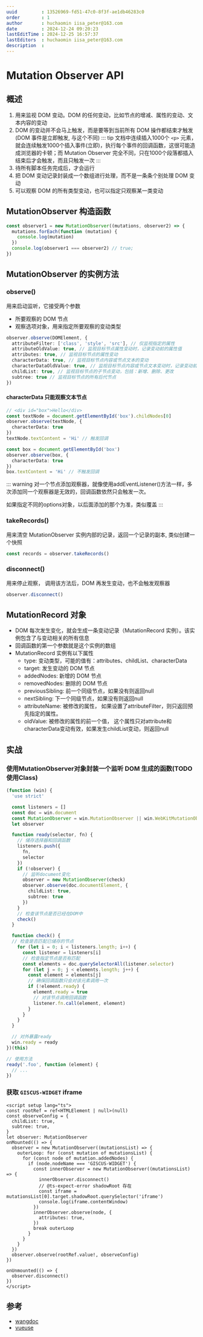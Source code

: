```yaml
---
uuid         : 13526969-fd51-47c0-8f3f-ae1db46283c0
order        : 1
author       : huchaomin iisa_peter@163.com
date         : 2024-12-24 09:20:23
lastEditTime : 2024-12-25 16:57:37
lastEditors  : huchaomin iisa_peter@163.com
description  :
---
```


# Mutation Observer API

## 概述

1. 用来监视 DOM 变动。DOM 的任何变动，比如节点的增减、属性的变动、文本内容的变动
2. DOM 的变动并不会马上触发，而是要等到当前所有 DOM 操作都结束才触发(DOM 事件是立即触发, 与这个不同)
    ::: tip
    文档中连续插入1000个 `<p>` 元素，就会连续触发1000个插入事件(立即)，执行每个事件的回调函数，这很可能造成浏览器的卡顿；而 Mutation Observer 完全不同，只在1000个段落都插入结束后才会触发，而且只触发一次
    :::
3. 待所有脚本任务完成后，才会运行
4. 把 DOM 变动记录封装成一个数组进行处理，而不是一条条个别处理 DOM 变动
5. 可以观察 DOM 的所有类型变动，也可以指定只观察某一类变动

## MutationObserver 构造函数

```ts
const observer1 = new MutationObserver((mutations, observer2) => {
  mutations.forEach(function (mutation) {
    console.log(mutation)
  })
  console.log(observer1 === observer2) // true;
})
```

## MutationObserver 的实例方法

### observe()

用来启动监听，它接受两个参数

- 所要观察的 DOM 节点
- 观察选项对象，用来指定所要观察的变动类型

```ts
observer.observe(DOMElement, {
  attributeFilter: ['class', 'style', 'src'], // 仅监视指定的属性
  attributeOldValue: true, // 监视目标节点属性变动时，记录变动前的属性值
  attributes: true, // 监视目标节点的属性变动
  characterData: true, // 监视目标节点内容或节点文本的变动
  characterDataOldValue: true, // 监视目标节点内容或节点文本变动时，记录变动前的值
  childList: true, // 监视目标节点的子节点变动，包括：新增、删除、更改
  subtree: true // 监视目标节点的所有后代节点
})
```

#### characterData 只能观察文本节点

```ts
// <div id="box">Hello</div>
const textNode = document.getElementById('box').childNodes[0]
observer.observe(textNode, {
  characterData: true
})
textNode.textContent = 'Hi' // 触发回调

const box = document.getElementById('box')
observer.observe(box, {
  characterData: true
})
box.textContent = 'Hi' // 不触发回调
```

::: warning
对一个节点添加观察器，就像使用addEventListener()方法一样，多次添加同一个观察器是无效的，回调函数依然只会触发一次。

如果指定不同的options对象，以后面添加的那个为准，类似覆盖
:::

### takeRecords()

用来清空 MutationObserver 实例内部的记录，返回一个记录的副本, 类似创建一个快照

```ts
const records = observer.takeRecords()
```

### disconnect()

用来停止观察， 调用该方法后，DOM 再发生变动，也不会触发观察器

```ts
observer.disconnect()
```

## MutationRecord 对象

- DOM 每次发生变化，就会生成一条变动记录（MutationRecord 实例）。该实例包含了与变动相关的所有信息
- 回调函数的第一个参数就是这个实例的数组
- MutationRecord 实例有以下属性
  - type: 变动类型，可能的值有：attributes、childList、characterData
  - target: 发生变动的 DOM 节点
  - addedNodes: 新增的 DOM 节点
  - removedNodes: 删除的 DOM 节点
  - previousSibling: 前一个同级节点，如果没有则返回null
  - nextSibling: 下一个同级节点，如果没有则返回null
  - attributeName: 被修改的属性， 如果设置了attributeFilter，则只返回预先指定的属性。
  - oldValue: 被修改的属性的前一个值， 这个属性只对attribute和characterData变动有效，如果发生childList变动，则返回null

## 实战

### 使用MutationObserver对象封装一个监听 DOM 生成的函数(TODO 使用Class)

```ts
(function (win) {
  'use strict'

  const listeners = []
  const doc = win.document
  const MutationObserver = win.MutationObserver || win.WebKitMutationObserver
  let observer

  function ready(selector, fn) {
    // 储存选择器和回调函数
    listeners.push({
      fn,
      selector
    })
    if (!observer) {
      // 监听document变化
      observer = new MutationObserver(check)
      observer.observe(doc.documentElement, {
        childList: true,
        subtree: true
      })
    }
    // 检查该节点是否已经在DOM中
    check()
  }

  function check() {
  // 检查是否匹配已储存的节点
    for (let i = 0; i < listeners.length; i++) {
      const listener = listeners[i]
      // 检查指定节点是否有匹配
      const elements = doc.querySelectorAll(listener.selector)
      for (let j = 0; j < elements.length; j++) {
        const element = elements[j]
        // 确保回调函数只会对该元素调用一次
        if (!element.ready) {
          element.ready = true
          // 对该节点调用回调函数
          listener.fn.call(element, element)
        }
      }
    }
  }

  // 对外暴露ready
  win.ready = ready
})(this)

// 使用方法
ready('.foo', function (element) {
  // ...
})
```

### 获取 `GISCUS-WIDGET` iframe

```vue
<script setup lang="ts">
const rootRef = ref<HTMLElement | null>(null)
const observeConfig = {
  childList: true,
  subtree: true,
}
let observer: MutationObserver
onMounted(() => {
  observer = new MutationObserver((mutationsList) => {
    outerLoop: for (const mutation of mutationsList) {
      for (const node of mutation.addedNodes) {
        if (node.nodeName === 'GISCUS-WIDGET') {
          const innerObserver = new MutationObserver((mutationsList) => {
            innerObserver.disconnect()
            // @ts-expect-error shadowRoot 存在
            const iframe = mutationsList[0].target.shadowRoot.querySelector('iframe')
            console.log(iframe.contentWindow)
          })
          innerObserver.observe(node, {
            attributes: true,
          })
          break outerLoop
        }
      }
    }
  })
  observer.observe(rootRef.value!, observeConfig)
})

onUnmounted(() => {
  observer.disconnect()
})
</script>
```

## 参考

- [wangdoc](https://wangdoc.com/javascript/dom/mutationobserver)
- [vueuse](https://vueuse.org/core/useMutationObserver/#usemutationobserver)
